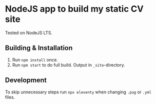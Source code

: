 # NodeJS app to build my static CV site

Tested on NodeJS LTS.

## Building & Installation
1. Run `npm install` once.
2. Run `npm start` to do full build. Output in `_site`-directory.

## Development
To skip unnecessary steps run `npx eleventy` when changing `.pug` or `.yml` files.
